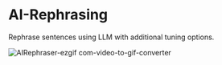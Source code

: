 # AI-Rephrasing
Rephrase sentences using LLM with additional tuning options.

![AIRephraser-ezgif com-video-to-gif-converter](https://github.com/user-attachments/assets/bc8a6ba5-954d-4906-bdaf-d1c10189245e)
